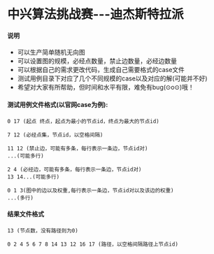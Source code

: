 # 中兴算法挑战赛---迪杰斯特拉派
#### 说明
- 可以生产简单随机无向图
- 可以设置图的规模，必经点数量，禁止边数量，必经边数量
- 可以根据自己的需求更改代码，生成自己需要格式的case文件
- 测试用例目录下对应了几个不同规模的case以及对应的解(可能并不好)
- 希望对大家有所帮助，但时间和水平有限，难免有bug(⊙o⊙)哦！

#### 测试用例文件格式(以官网case为例):
  	0 17 (起点 终点，起点为最小的节点id，终点为最大的节点id)

	7 12 (必经点集，节点id，以空格间隔)

	11 12 (禁止边，可能有多条，每行表示一条边，节点id对)
	...(可能多行)

	2 4 (必经边，可能有多条，每行表示一条边，节点id对)
	13 14...(可能多行)

	0 1 3(图中的边以及权重,每行表示一条边，节点id对以及该边的权重)
	...(多行)
	
#### 结果文件格式
    13 (节点数，没有路径则为0)

	0 2 4 5 6 7 8 14 13 12 16 17 (路径，以空格间隔路径上节点id)
